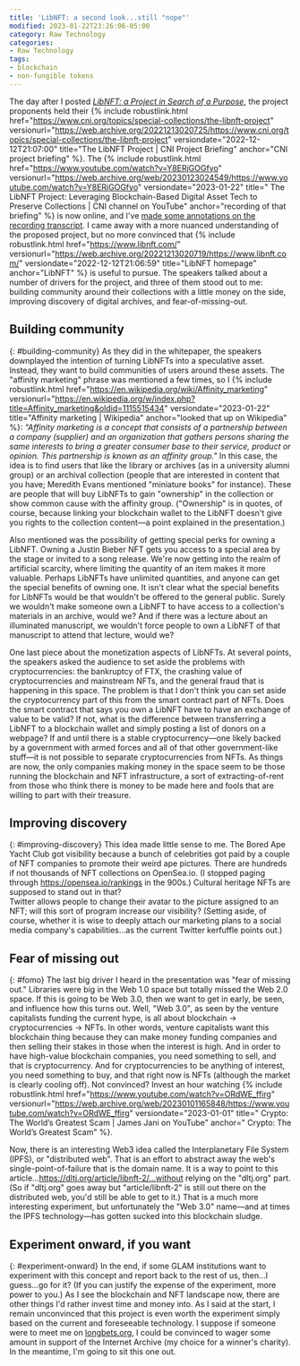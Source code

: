 ```yaml
---
title: 'LibNFT: a second look...still "nope"'
modified: 2023-01-22T23:26:06-05:00
category: Raw Technology
categories:
- Raw Technology
tags:
- blockchain
- non-fungible tokens
---
```

The day after I posted _[LibNFT: a Project in Search of a Purpose](https://dltj.org/article/libnft/)_, the project proponents held their {% include robustlink.html href="https://www.cni.org/topics/special-collections/the-libnft-project" versionurl="https://web.archive.org/20221213020725/https://www.cni.org/topics/special-collections/the-libnft-project" versiondate="2022-12-12T21:07:00" title="The LibNFT Project | CNI Project Briefing" anchor="CNI project briefing" %}. 
The {% include robustlink.html href="https://www.youtube.com/watch?v=Y8ERjGOGfyo" versionurl="https://web.archive.org/web/20230123024549/https://www.youtube.com/watch?v=Y8ERjGOGfyo" versiondate="2023-01-22" title=" The LibNFT Project: Leveraging Blockchain-Based Digital Asset Tech to Preserve Collections | CNI channel on YouTube" anchor="recording of that briefing" %} is now online, and I've [made some annotations on the recording transcript](https://docdrop.org/video/Y8ERjGOGfyo/). 
I came away with a more nuanced understanding of the proposed project, but no more convinced that {% include robustlink.html href="https://www.libnft.com/" versionurl="https://web.archive.org/20221213020719/https://www.libnft.com/" versiondate="2022-12-12T21:06:59" title="LibNFT homepage" anchor="LibNFT" %} is useful to pursue. 
The speakers talked about a number of drivers for the project, and three of them stood out to me: building community around their collections with a little money on the side, improving discovery of digital archives, and fear-of-missing-out.

## Building community
{: #building-community}
As they did in the whitepaper, the speakers downplayed the intention of turning LibNFTs into a speculative asset. 
Instead, they want to build communities of users around these assets. 
The "affinity marketing" phrase was mentioned a few times, so I {% include robustlink.html href="https://en.wikipedia.org/wiki/Affinity_marketing" versionurl="https://en.wikipedia.org/w/index.php?title=Affinity_marketing&oldid=1115515434" versiondate="2023-01-22" title="Affinity marketing | Wikipedia" anchor="looked that up on Wikipedia" %}: _"Affinity marketing is a concept that consists of a partnership between a company (supplier) and an organization that gathers persons sharing the same interests to bring a greater consumer base to their service, product or opinion. This partnership is known as an affinity group."_ 
In this case, the idea is to find users that like the library or archives (as in a university alumni group) or an archival collection (people that are interested in content that you have; Meredith Evans mentioned "miniature books" for instance). 
These are people that will buy LibNFTs to gain "ownership" in the collection or show common cause with the affinity group. 
("Ownership" is in quotes, of course, because linking your blockchain wallet to the LibNFT doesn't give you rights to the collection content—a point explained in the presentation.) 

Also mentioned was the possibility of getting special perks for owning a LibNFT. 
Owning a Justin Bieber NFT gets you access to a special area by the stage or invited to a song release. 
We're now getting into the realm of artificial scarcity, where limiting the quantity of an item makes it more valuable. 
Perhaps LibNFTs have unlimited quantities, and anyone can get the special benefits of owning one. 
It isn't clear what the special benefits for LibNFTs would be that wouldn't be offered to the general public. 
Surely we wouldn't make someone own a LibNFT to have access to a collection's materials in an archive, would we? 
And if there was a lecture about an illuminated manuscript, we wouldn't force people to own a LibNFT of that manuscript to attend that lecture, would we?

One last piece about the monetization aspects of LibNFTs. 
At several points, the speakers asked the audience to set aside the problems with cryptocurrencies: the bankruptcy of FTX, the crashing value of cryptocurrencies and mainstream NFTs, and the general fraud that is happening in this space. 
The problem is that I don't think you can set aside the cryptocurrency part of this from the smart contract part of NFTs. 
Does the smart contract that says you own a LibNFT have to have an exchange of value to be valid? 
If not, what is the difference between transferring a LibNFT to a blockchain wallet and simply posting a list of donors on a webpage?
If and until there is a stable cryptocurrency—one likely backed by a government with  armed forces and all of that other government-like stuff—it is not possible to separate cryptocurrencies from NFTs.
As things are now, the only companies making money in the space seem to be those running the blockchain and NFT infrastructure, a sort of extracting-of-rent from those who think there is money to be made here and fools that are willing to part with their treasure.


## Improving discovery
{: #improving-discovery}
This idea made little sense to me. 
The Bored Ape Yacht Club got visibility because a bunch of celebrities got paid by a couple of NFT companies to promote their weird ape pictures. 
There are hundreds if not thousands of NFT collections on OpenSea.io.
(I stopped paging through https://opensea.io/rankings in the 900s.) 
Cultural heritage NFTs are supposed to stand out in that?  
Twitter allows people to change their avatar to the picture assigned to an NFT; will this sort of program increase our visibility? 
(Setting aside, of course, whether it is wise to deeply attach our marketing plans to a social media company's capabilities...as the current Twitter kerfuffle points out.) 


## Fear of missing out
{: #fomo}
The last big driver I heard in the presentation was "fear of missing out." 
Libraries were big in the Web 1.0 space but totally missed the Web 2.0 space. 
If this is going to be Web 3.0, then we want to get in early, be seen, and influence how this turns out. 
Well, "Web 3.0", as seen by the venture capitalists funding the current hype, is all about blockchain → cryptocurrencies → NFTs. 
In other words, venture capitalists want this blockchain thing because they can make money funding companies and then selling their stakes in those when the interest is high. 
And in order to have high-value blockchain companies, you need something to sell, and that is cryptocurrency. 
And for cryptocurrencies to be anything of interest, you need something to buy, and that right now is NFTs (although the market is clearly cooling off). 
Not convinced? Invest an hour watching {% include robustlink.html href="https://www.youtube.com/watch?v=ORdWE_ffirg" versionurl="https://web.archive.org/web/20230101165848/https://www.youtube.com/watch?v=ORdWE_ffirg" versiondate="2023-01-01" title=" Crypto: The World’s Greatest Scam | 
James Jani on YouTube" anchor=" Crypto: The World’s Greatest Scam" %}.

Now, there is an interesting Web3 idea called the Interplanetary File System (IPFS), or "distributed web". 
That is an effort to abstract away the web's single-point-of-failure that is the domain name. 
It is a way to point to this article...https://dltj.org/article/libnft-2/...without relying on the "dltj.org" part. 
(So if "dltj.org" goes away but "article/libnft-2" is still out there on the distributed web, you'd still be able to get to it.)
That is a much more interesting experiment, but unfortunately the "Web 3.0" name—and at times the IPFS technology—has gotten sucked into this blockchain sludge.

## Experiment onward, if you want
{: #experiment-onward}
In the end, if some GLAM institutions want to experiment with this concept and report back to the rest of us, then...I guess...go for it?
(If you can justify the expense of the experiment, more power to you.)
As I see the blockchain and NFT landscape now, there are other things I'd rather invest time and money into. 
As I said at the start, I remain unconvinced that this project is even worth the experiment simply based on the current and foreseeable technology. 
I suppose if someone were to meet me on [longbets.org](https://longbets.org/), I could be convinced to wager some amount in support of the Internet Archive (my choice for a winner's charity). 
In the meantime, I'm going to sit this one out.